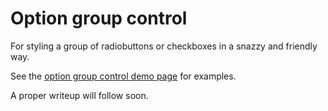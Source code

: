 # Option group control

For styling a group of radiobuttons or checkboxes in a snazzy and friendly way.

See the [option group control demo page](http://ceefourbee.github.io/option-group-control/) for examples.

A proper writeup will follow soon.